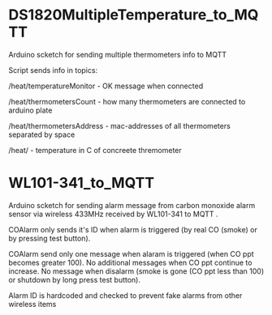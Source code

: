 # DS1820MultipleTemperature_to_MQTT

Arduino scketch for sending multiple thermometers info to MQTT

Script sends info in topics:

/heat/temperatureMonitor - OK message when connected

/heat/thermometersCount - how many thermometers are connected to arduino plate

/heat/thermometersAddress - mac-addresses of all thermometers separated by space

/heat/<mac-address> - temperature in C of concreete thremometer

#  WL101-341_to_MQTT
Arduino scketch for sending alarm message from carbon monoxide alarm sensor via wireless 433MHz received by WL101-341 to MQTT .

COAlarm only sends it's ID when alarm is triggered (by real CO (smoke) or by pressing test button). 

COAlarm send only one message when alaram is triggered (when CO ppt becomes greater 100). No additional messages when CO ppt continue to increase.  No message when disalarm (smoke is gone (CO ppt less than 100) or shutdown by long press test button). 

Alarm ID is hardcoded and checked to prevent fake alarms from other wireless items
